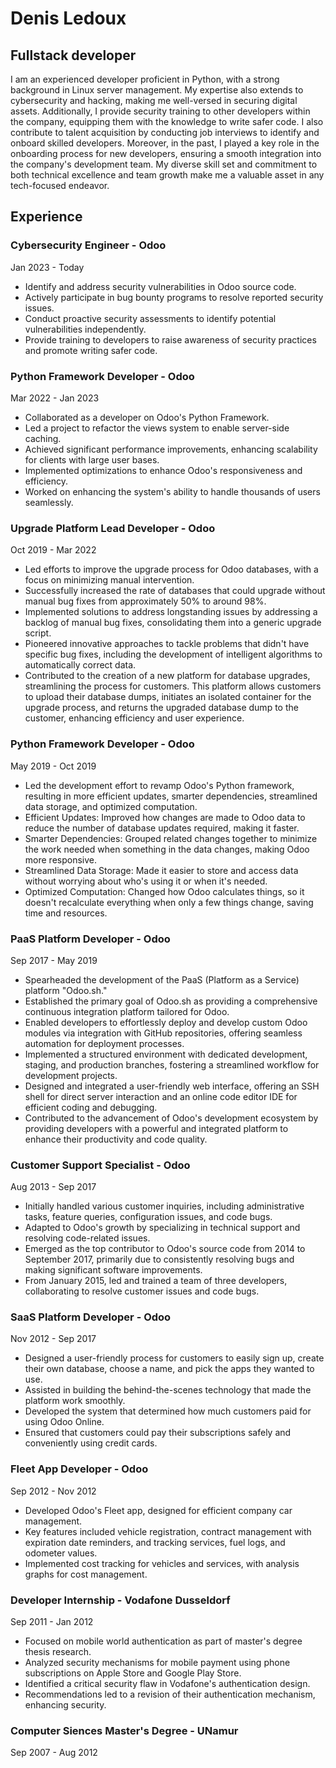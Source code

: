 # Denis Ledoux
## Fullstack developer

I am an experienced developer proficient in Python, with a strong background in Linux server management. My expertise also extends to cybersecurity and hacking, making me well-versed in securing digital assets. Additionally, I provide security training to other developers within the company, equipping them with the knowledge to write safer code. I also contribute to talent acquisition by conducting job interviews to identify and onboard skilled developers. Moreover, in the past, I played a key role in the onboarding process for new developers, ensuring a smooth integration into the company's development team. My diverse skill set and commitment to both technical excellence and team growth make me a valuable asset in any tech-focused endeavor.

## Experience
### Cybersecurity Engineer - Odoo
Jan 2023 - Today
- Identify and address security vulnerabilities in Odoo source code.
- Actively participate in bug bounty programs to resolve reported security issues.
- Conduct proactive security assessments to identify potential vulnerabilities independently.
- Provide training to developers to raise awareness of security practices and promote writing safer code.

### Python Framework Developer - Odoo
Mar 2022 - Jan 2023
- Collaborated as a developer on Odoo's Python Framework.
- Led a project to refactor the views system to enable server-side caching.
- Achieved significant performance improvements, enhancing scalability for clients with large user bases.
- Implemented optimizations to enhance Odoo's responsiveness and efficiency.
- Worked on enhancing the system's ability to handle thousands of users seamlessly.

### Upgrade Platform Lead Developer - Odoo
Oct 2019 - Mar 2022  
- Led efforts to improve the upgrade process for Odoo databases, with a focus on minimizing manual intervention.
- Successfully increased the rate of databases that could upgrade without manual bug fixes from approximately 50% to around 98%.
- Implemented solutions to address longstanding issues by addressing a backlog of manual bug fixes, consolidating them into a generic upgrade script.
- Pioneered innovative approaches to tackle problems that didn't have specific bug fixes, including the development of intelligent algorithms to automatically correct data.
- Contributed to the creation of a new platform for database upgrades, streamlining the process for customers. This platform allows customers to upload their database dumps, initiates an isolated container for the upgrade process, and returns the upgraded database dump to the customer, enhancing efficiency and user experience.

### Python Framework Developer - Odoo
May 2019 - Oct 2019
- Led the development effort to revamp Odoo's Python framework, resulting in more efficient updates, smarter dependencies, streamlined data storage, and optimized computation.
- Efficient Updates: Improved how changes are made to Odoo data to reduce the number of database updates required, making it faster.
- Smarter Dependencies: Grouped related changes together to minimize the work needed when something in the data changes, making Odoo more responsive.
- Streamlined Data Storage: Made it easier to store and access data without worrying about who's using it or when it's needed.
- Optimized Computation: Changed how Odoo calculates things, so it doesn't recalculate everything when only a few things change, saving time and resources.

### PaaS Platform Developer - Odoo
Sep 2017 - May 2019
- Spearheaded the development of the PaaS (Platform as a Service) platform "Odoo.sh."
- Established the primary goal of Odoo.sh as providing a comprehensive continuous integration platform tailored for Odoo.
- Enabled developers to effortlessly deploy and develop custom Odoo modules via integration with GitHub repositories, offering seamless automation for deployment processes.
- Implemented a structured environment with dedicated development, staging, and production branches, fostering a streamlined workflow for development projects.
- Designed and integrated a user-friendly web interface, offering an SSH shell for direct server interaction and an online code editor IDE for efficient coding and debugging.
- Contributed to the advancement of Odoo's development ecosystem by providing developers with a powerful and integrated platform to enhance their productivity and code quality.

### Customer Support Specialist - Odoo
Aug 2013 - Sep 2017
- Initially handled various customer inquiries, including administrative tasks, feature queries, configuration issues, and code bugs.
- Adapted to Odoo's growth by specializing in technical support and resolving code-related issues.
- Emerged as the top contributor to Odoo's source code from 2014 to September 2017, primarily due to consistently resolving bugs and making significant software improvements.
- From January 2015, led and trained a team of three developers, collaborating to resolve customer issues and code bugs.

### SaaS Platform Developer - Odoo
Nov 2012 - Sep 2017
- Designed a user-friendly process for customers to easily sign up, create their own database, choose a name, and pick the apps they wanted to use.
- Assisted in building the behind-the-scenes technology that made the platform work smoothly.
- Developed the system that determined how much customers paid for using Odoo Online.
- Ensured that customers could pay their subscriptions safely and conveniently using credit cards.

### Fleet App Developer - Odoo
Sep 2012 - Nov 2012
- Developed Odoo's Fleet app, designed for efficient company car management.
- Key features included vehicle registration, contract management with expiration date reminders, and tracking services, fuel logs, and odometer values.
- Implemented cost tracking for vehicles and services, with analysis graphs for cost management.

### Developer Internship - Vodafone Dusseldorf
Sep 2011 - Jan 2012
- Focused on mobile world authentication as part of master's degree thesis research.
- Analyzed security mechanisms for mobile payment using phone subscriptions on Apple Store and Google Play Store.
- Identified a critical security flaw in Vodafone's authentication design.
- Recommendations led to a revision of their authentication mechanism, enhancing security.

### Computer Siences Master's Degree - UNamur
Sep 2007 - Aug 2012
